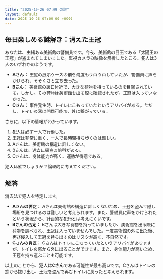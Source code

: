 ```yaml
---
title: "2025-10-26 07:09 の謎"
layout: default
date: 2025-10-26 07:09:00 +0900
---
```

## 毎日楽しめる謎解き：消えた王冠

あなたは、由緒ある美術館の警備員です。今夜、美術館の目玉である「太陽王の王冠」が盗まれてしまいました。監視カメラの映像を解析したところ、犯人は3人のいずれかのようです。

*   **Aさん：** 王冠の展示ケースの前を何度もウロウロしていたが、警備員に声をかけられ、そそくさと立ち去った。
*   **Bさん：** 美術館の裏口付近で、大きな荷物を持っているのを目撃されている。しかし、その荷物は美術館を出る際に確認されたが、王冠は入っていなかった。
*   **Cさん：** 事件発生時、トイレにこもっていたというアリバイがある。ただし、トイレの窓は開閉可能で、外に繋がっている。

さらに、以下の情報がわかっています。

1.  犯人は必ず一人で行動した。
2.  王冠は非常に重く、一人で長時間持ち歩くのは難しい。
3.  Aさんは、美術館の構造に詳しくない。
4.  Bさんは、過去に窃盗の前科がある。
5.  Cさんは、身体能力が高く、運動が得意である。

犯人は誰でしょうか？論理的に考えてください。

## 解答

消去法で犯人を特定します。

*   **Aさんの否定：** Aさんは美術館の構造に詳しくないため、王冠を盗んで隠し場所を見つけるのは難しいと考えられます。また、警備員に声をかけられたという状況から、計画的な犯行とは考えにくいです。
*   **Bさんの否定：** Bさんは大きな荷物を持っていましたが、美術館を出る際に荷物を調べられ、王冠は入っていませんでした。一度美術館の外に出た後、再び侵入して王冠を持ち出すのはリスクが高く、不自然です。
*   **Cさんの肯定：** Cさんはトイレにこもっていたというアリバイがありますが、トイレの窓から外に出ることができます。また、身体能力が高いため、王冠を持ち運ぶことも可能です。

以上のことから、犯人は**Cさん**である可能性が最も高いです。Cさんはトイレの窓から抜け出し、王冠を盗んで再びトイレに戻ったと考えられます。
